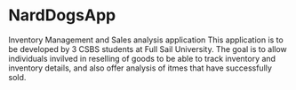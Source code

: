 # NardDogsApp
Inventory Management and Sales analysis application
    This application is to be developed by 3 CSBS students at Full Sail University. The goal is to allow individuals invilved in reselling of goods to be able to track inventory and inventory details, and also offer analysis of itmes that have successfully sold.
